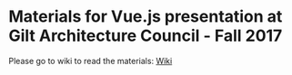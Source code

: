 # Materials for Vue.js presentation at Gilt Architecture Council - Fall 2017

Please go to wiki to read the materials: [Wiki](https://github.com/rbelling/vuejs-gilt/wiki)
